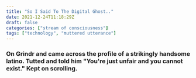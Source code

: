 ```yaml
---
title: "So I Said To The Digital Ghost.."
date: 2021-12-24T11:18:29Z
draft: false
categories: ["stream of consciousness"]
tags: ["technology", "muttered utterance"]
---
```


### On Grindr and came across the profile of a strikingly handsome latino. Tutted and told him "You're just unfair and you cannot exist." Kept on scrolling.
